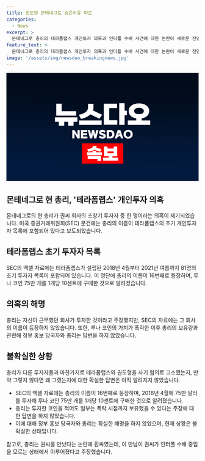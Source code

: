 ```yaml
---
title: 권도형 몬테네그로 숨은이유 따로
categories:
  - News
excerpt: >
  몬테네그로 총리의 테라폼랩스 개인투자 의혹과 인터폴 수배 사건에 대한 논란이 새로운 전망을 열고 있다. 미국 SEC 문건에 따르면 몬테네그로 총리가 권도형의 테라폼랩스에 개인 투자한 것으로 보이며, 의혹은 더 커지고 있다. 해당 문건은 총리가 테라폼랩스 초기 투자자 명단에 등장한다는 내용을 포함하고 있다. 또한, 총리의 루나 코인 투자와 이에 따른 이득과 손해에 대한 의혹도 제기되고 있다. 이와 관련한 관계자들의 입장은 여전히 모호한 상태이며, 이에 대한 추가적인 조사와 정보가 필요한 상황이다.
feature_text: >
  몬테네그로 총리의 테라폼랩스 개인투자 의혹과 인터폴 수배 사건에 대한 논란이 새로운 전망을 열고 있다. 미국 SEC 문건에 따르면 몬테네그로 총리가 권도형의 테라폼랩스에 개인 투자한 것으로 보이며, 의혹은 더 커지고 있다. 해당 문건은 총리가 테라폼랩스 초기 투자자 명단에 등장한다는 내용을 포함하고 있다. 또한, 총리의 루나 코인 투자와 이에 따른 이득과 손해에 대한 의혹도 제기되고 있다. 이와 관련한 관계자들의 입장은 여전히 모호한 상태이며, 이에 대한 추가적인 조사와 정보가 필요한 상황이다.
image: '/assets/img/newsdao_breakingnews.jpg'
---
```


<p><img src="/assets/img/newsdao_breakingnews.jpg" alt="implanttips 속보" /></p>

<h2 data-ke-size="size26">몬테네그로 현 총리, '테라폼랩스' 개인투자 의혹</h2>

<p data-ke-size="size16">몬테네그로의 현 총리가 권씨 회사의 초창기 투자자 중 한 명이라는 의혹이 제기되었습니다. 미국 증권거래위원회(SEC) 문건에는 총리의 이름이 테라폼랩스의 초기 개인투자자 목록에 포함되어 있다고 보도되었습니다.</p>

<h2 data-ke-size="size26">테라폼랩스 초기 투자자 목록</h2>

<p data-ke-size="size16">SEC의 엑셀 자료에는 테라폼랩스가 설립된 2018년 4월부터 2021년 여름까지 81명의 초기 투자자 목록이 포함되어 있습니다. 이 명단에 총리의 이름이 16번째로 등장하며, 루나 코인 75만 개를 1개당 10센트에 구매한 것으로 알려졌습니다.</p>

<h2 data-ke-size="size26">의혹의 해명</h2>

<p data-ke-size="size16">총리는 자신이 근무했던 회사가 투자한 것이라고 주장했지만, SEC의 자료에는 그 회사의 이름이 등장하지 않았습니다. 또한, 루나 코인의 가치가 폭락한 이후 총리의 보유량과 관련해 정부 홍보 당국자와 총리는 답변을 하지 않았습니다.</p>

<h2 data-ke-size="size26">불확실한 상황</h2>

<p data-ke-size="size16">총리가 다른 투자자들과 마찬가지로 테라폼랩스와 권도형을 사기 혐의로 고소했는지, 만약 그렇지 않다면 왜 그랬는지에 대한 확실한 답변은 아직 알려지지 않았습니다.</p>

<ul>
  <li>SEC의 엑셀 자료에는 총리의 이름이 16번째로 등장하며, 2018년 4월에 75만 달러를 투자해 루나 코인 75만 개를 1개당 10센트에 구매한 것으로 알려졌습니다.</li>
  <li>총리는 투자한 코인을 적어도 일부는 폭락 시점까지 보유했을 수 있다는 주장에 대한 답변을 하지 않았습니다.</li>
  <li>이에 대해 정부 홍보 당국자와 총리는 확실한 해명을 하지 않았으며, 현재 상황은 불확실한 상태입니다.</li>
</ul>

<p data-ke-size="size16">참고로, 총리는 권씨를 만났다는 논란에 휩싸였는데, 이 만남이 권씨가 인터폴 수배 중임을 모르는 상태에서 이루어졌다고 주장했습니다.</p>

